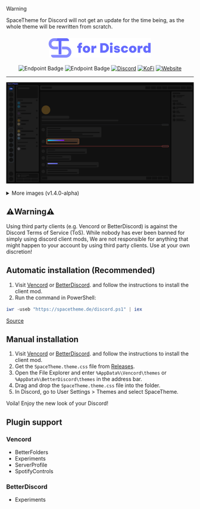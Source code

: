 > [!WARNING]
> SpaceTheme for Discord will not get an update for the time being, as the whole theme will be rewritten from scratch.

<div align="center">
<h3><img height="52" src="./_assets/img/logo.png"></h3>

![Endpoint Badge](https://img.shields.io/github/downloads/SpaceTheme/Discord/total?style=for-the-badge&labelColor=%23111111&color=%231e1e1e)
![Endpoint Badge](https://img.shields.io/endpoint?url=https%3A%2F%2Floc-counter.onrender.com%2F%3Frepo%3DSpaceTheme%2FDiscord%26branch%3Dmain&style=for-the-badge&label=Lines%20of%20Code&labelColor=%23111111&color=%231e1e1e)
[![Discord](https://img.shields.io/badge/discord-black?style=for-the-badge&logo=discord&logoColor=%23ffffff&labelColor=%235865F2&color=%235865F2)](https://discord.spacetheme.de)
[![KoFi](https://img.shields.io/badge/kofi-dark?style=for-the-badge&logo=kofi&logoColor=%23fff&labelColor=%23ff5e5b&color=%23ff5e5b)](https://kofi.spacetheme.de)
[![Website](https://img.shields.io/badge/website-back?style=for-the-badge&logo=googlechrome&logoColor=%23ffffff&labelColor=%23111111&color=%23111111)](https://spacetheme.de)
<hr>
</div>

![Preview](./_assets/img/preview.png)
<details>
    <summary>More images (v1.4.0-alpha)</summary>

|  Chat  |  Settings (currently disabled)  |
|  :---:  |  :---:  |
|  ![Preview](./_assets/img/preview.png)  |  ![Preview](./_assets/img/preview.png)  |
|  **Custom Channel Icons**  |  **Custom Gradient Username**  |
|  ![Preview](./_assets/img/channelIcons.png)  |  ![Preview](./_assets/img/gradientUsername.png)  |
|   **Custom Userbadges (currently not working)**  |
|  ![Preview](./_assets/img/placeholder.png)  |
</details>

## ⚠️Warning⚠️
Using third party clients (e.g. Vencord or BetterDiscord) is against the Discord Terms of Service (ToS). While nobody has ever been banned for simply using discord client mods, We are not responsible for anything that might happen to your account by using third party clients. Use at your own discretion!

## Automatic installation (Recommended)
1. Visit [Vencord](https://vencord.dev/) or [BetterDiscord](https://betterdiscord.app/). and follow the instructions to install the client mod.
1. Run the command in PowerShell:
```ps1
iwr -useb "https://spacetheme.de/discord.ps1" | iex
```
[Source](https://github.com/SpaceTheme/Installer/blob/main/cli/discord.ps1)

## Manual installation
1. Visit [Vencord](https://vencord.dev/) or [BetterDiscord](https://betterdiscord.app/). and follow the instructions to install the client mod.
1. Get the `SpaceTheme.theme.css` file from [Releases](https://github.com/SpaceTheme/Discord/releases).
1. Open the File Explorer and enter `%AppData%\Vencord\themes` or `%AppData%\BetterDiscord\themes` in the address bar.
1. Drag and drop the `SpaceTheme.theme.css` file into the folder.
1. In Discord, go to User Settings > Themes and select SpaceTheme.

Voila! Enjoy the new look of your Discord!

## Plugin support
### Vencord
  - BetterFolders
  - Experiments
  - ServerProfile
  - SpotifyControls
### BetterDiscord
  - Experiments
